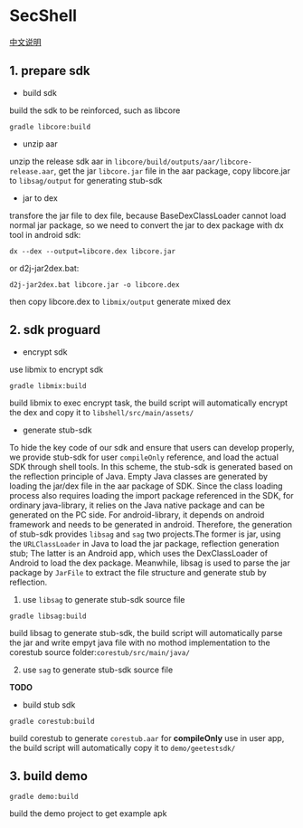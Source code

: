 # SecShell

[中文说明](README_CN.md "中文")

## 1. prepare sdk

- build sdk

build the sdk to be reinforced, such as libcore

```
gradle libcore:build
```

- unzip aar

unzip the release sdk aar in `libcore/build/outputs/aar/libcore-release.aar`, get the jar `libcore.jar` file in the aar package, copy libcore.jar to `libsag/output` for generating stub-sdk

- jar to dex

transfore the jar file to dex file, because BaseDexClassLoader cannot load normal jar package, so we need to convert the jar to dex package with dx tool in android sdk:

```
dx --dex --output=libcore.dex libcore.jar
```

or d2j-jar2dex.bat:

```
d2j-jar2dex.bat libcore.jar -o libcore.dex
```

then copy libcore.dex to `libmix/output` generate mixed dex

## 2. sdk proguard

- encrypt sdk

 use libmix to encrypt sdk

```
gradle libmix:build
```

build libmix to exec encrypt task, the build script will automatically encrypt the dex and copy it to `libshell/src/main/assets/`


- generate stub-sdk

To hide the key code of our sdk and ensure that users can develop properly, we provide stub-sdk for user `compileOnly` reference, and load the actual SDK through shell tools.
In this scheme, the stub-sdk is generated based on the reflection principle of Java. Empty Java classes are generated by loading the jar/dex file in the aar package of SDK. Since the class loading process also requires loading the import package referenced in the SDK, for ordinary java-library, it relies on the Java native package and can be generated on the PC side. For android-library, it depends on android framework and needs to be generated in android.
Therefore, the generation of stub-sdk provides `libsag` and `sag` two projects.The former is jar, using the `URLClassLoader` in Java to load the jar package, reflection generation stub; The latter is an Android app, which uses the DexClassLoader of Android to load the dex package. Meanwhile, libsag is used to parse the jar package by `JarFile` to extract the file structure and generate stub by reflection.

1. use `libsag` to generate stub-sdk source file

```
gradle libsag:build
```

build libsag to generate stub-sdk, the build script will automatically parse the jar and write empyt java file with no mothod implementation to the corestub source folder:`corestub/src/main/java/`

2. use `sag` to generate stub-sdk source file

**TODO**

- build stub sdk

```
gradle corestub:build
```

build corestub to generate `corestub.aar` for **compileOnly** use in user app, the build script will automatically copy it to `demo/geetestsdk/`

## 3. build demo

```
gradle demo:build
```

build the demo project to get example apk
